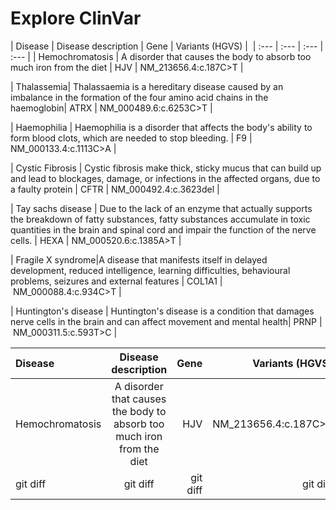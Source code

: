 
# Explore ClinVar

| Disease         | Disease description                                                   | Gene | Variants (HGVS)      | 
| :---            | :---                                                                  | :--- |  :---                |
| Hemochromatosis | A disorder that causes the body to absorb too much iron from the diet | HJV  | NM_213656.4:c.187C>T |


| Thalassemia| Thalassaemia is a hereditary disease caused by an imbalance in the formation of the four amino acid chains in the haemoglobin| ATRX | NM_000489.6:c.6253C>T |

| Haemophilia | Haemophilia is a disorder that affects the body's ability to form blood clots, which are needed to stop bleeding. | F9 | NM_000133.4:c.1113C>A | 

| Cystic Fibrosis | Cystic fibrosis make thick, sticky mucus that can build up and lead to blockages, damage, or infections in the affected organs, due to a faulty protein | CFTR | NM_000492.4:c.3623del | 

| Tay sachs disease | Due to the lack of an enzyme that actually supports the breakdown of fatty substances, fatty substances accumulate in toxic quantities in the brain and spinal cord and impair the function of the nerve cells. | HEXA | NM_000520.6:c.1385A>T | 

| Fragile X syndrome|A disease that manifests itself in delayed development, reduced intelligence, learning difficulties, behavioural problems, seizures and external features | COL1A1 | NM_000088.4:c.934C>T | 

| Huntington's disease | Huntington's disease is a condition that damages nerve cells in the brain and can affect movement  and mental health| PRNP | NM_000311.5:c.593T>C | 


| Disease |  Disease description | Gene | Variants (HGVS) |
| :---         |     :---:      |          ---: |         ---:  |
| Hemochromatosis   | A disorder that causes the body to absorb too much iron from the diet    |  HJV    | NM_213656.4:c.187C>T   |
| git diff     | git diff       | git diff      | git diff      |
